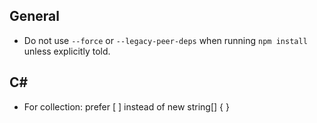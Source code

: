 ## General

* Do not use ```--force``` or ```--legacy-peer-deps``` when running ```npm install``` unless explicitly told.

## C#

* For collection: prefer [ ] instead of new string[] { }
